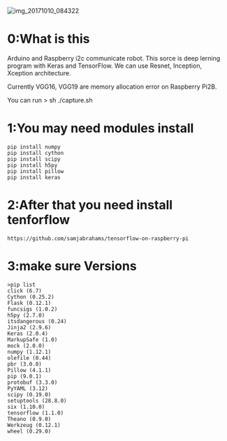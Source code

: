 ![img_20171010_084322](https://user-images.githubusercontent.com/1677443/31363247-161076e8-ad98-11e7-838e-0da55427315a.jpg)

# 0:What is this

Arduino and Raspberry i2c communicate robot.
This sorce is deep lerning program with Keras and TensorFlow.
We can use Resnet, Inception, Xception architecture.

Currently VGG16, VGG19 are memory allocation error on Raspberry Pi2B.

You can run > sh ./capture.sh

# 1:You may need modules install

    pip install numpy
    pip install cython
    pip install scipy
    pip install h5py
    pip install pillow
    pip install keras

# 2:After that you need install tenforflow

    https://github.com/samjabrahams/tensorflow-on-raspberry-pi
 
# 3:make sure Versions

    >pip list
    click (6.7)
    Cython (0.25.2)
    Flask (0.12.1)
    funcsigs (1.0.2)
    h5py (2.7.0)
    itsdangerous (0.24)
    Jinja2 (2.9.6)
    Keras (2.0.4)
    MarkupSafe (1.0)
    mock (2.0.0)
    numpy (1.12.1)
    olefile (0.44)
    pbr (3.0.0)
    Pillow (4.1.1)
    pip (9.0.1)
    protobuf (3.3.0)
    PyYAML (3.12)
    scipy (0.19.0)
    setuptools (28.8.0)
    six (1.10.0)
    tensorflow (1.1.0)
    Theano (0.9.0)
    Werkzeug (0.12.1)
    wheel (0.29.0)

